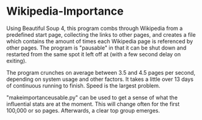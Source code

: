 # Wikipedia-Importance
  Using Beautiful Soup 4, this program combs through Wikipedia from a predefined start page, collecting the links to other pages, and creates a file which contains the amount of times each Wikipedia page is referenced by other pages. The program is "pausable" in that it can be shut down and restarted from the same spot it left off at (with a few second delay on exiting). 

  The program crunches on average between 3.5 and 4.5 pages per second, depending on system usage and other factors. It takes a little over 13 days of continuous running to finish. Speed is the largest problem.

  "makeimportanceusable.py" can be used to get a sense of what the influential stats are at the moment. This will change often for the first 100,000 or so pages. Afterwards, a clear top group emerges.
